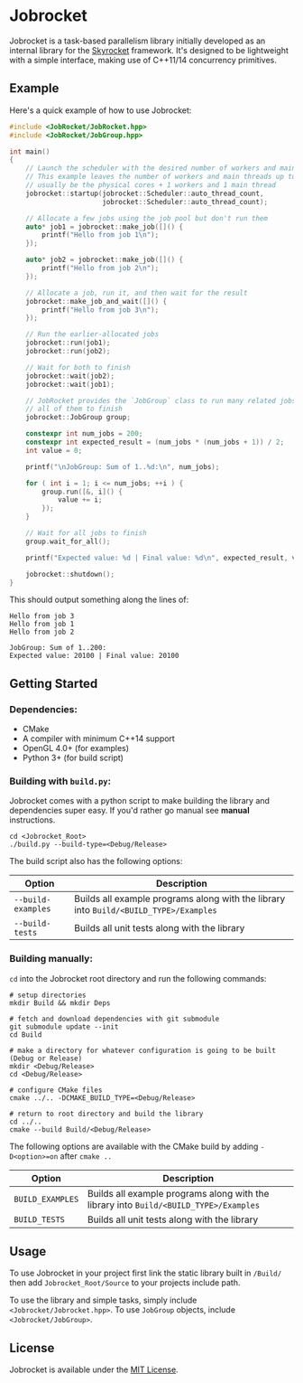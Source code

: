 # Jobrocket

Jobrocket is a task-based parallelism library initially developed as an internal library for the [Skyrocket](https://github.com/jacobmilligan/Skyrocket) framework. It's designed to be lightweight with a simple interface, making use of C++11/14 concurrency primitives.

## Example

Here's a quick example of how to use Jobrocket:

```cpp
#include <JobRocket/JobRocket.hpp>
#include <JobRocket/JobGroup.hpp>

int main()
{
    // Launch the scheduler with the desired number of workers and main-threads.
    // This example leaves the number of workers and main threads up to the scheduler which will
    // usually be the physical cores + 1 workers and 1 main thread
    jobrocket::startup(jobrocket::Scheduler::auto_thread_count,
                       jobrocket::Scheduler::auto_thread_count);

    // Allocate a few jobs using the job pool but don't run them
    auto* job1 = jobrocket::make_job([]() {
        printf("Hello from job 1\n");
    });

    auto* job2 = jobrocket::make_job([]() {
        printf("Hello from job 2\n");
    });

    // Allocate a job, run it, and then wait for the result
    jobrocket::make_job_and_wait([]() {
        printf("Hello from job 3\n");
    });

    // Run the earlier-allocated jobs
    jobrocket::run(job1);
    jobrocket::run(job2);

    // Wait for both to finish
    jobrocket::wait(job2);
    jobrocket::wait(job1);

    // JobRocket provides the `JobGroup` class to run many related jobs in parallel and wait on
    // all of them to finish
    jobrocket::JobGroup group;

    constexpr int num_jobs = 200;
    constexpr int expected_result = (num_jobs * (num_jobs + 1)) / 2;
    int value = 0;

    printf("\nJobGroup: Sum of 1..%d:\n", num_jobs);

    for ( int i = 1; i <= num_jobs; ++i ) {
        group.run([&, i]() {
            value += i;
        });
    }

    // Wait for all jobs to finish
    group.wait_for_all();

    printf("Expected value: %d | Final value: %d\n", expected_result, value);

    jobrocket::shutdown();
}
```

This should output something along the lines of:

```shell
Hello from job 3
Hello from job 1
Hello from job 2

JobGroup: Sum of 1..200:
Expected value: 20100 | Final value: 20100
```

## Getting Started

### Dependencies:

* CMake
* A compiler with minimum C++14 support
* OpenGL 4.0+ (for examples)
* Python 3+ (for build script)

### Building with `build.py`:

Jobrocket comes with a python script to make building the library and dependencies super easy. If you'd rather go manual see **manual** instructions.

```shell
cd <Jobrocket_Root>
./build.py --build-type=<Debug/Release>
```

The build script also has the following options:

|Option|Description|
|------|-----------|
|`--build-examples`|Builds all example programs along with the library into `Build/<BUILD_TYPE>/Examples`|
|`--build-tests`|Builds all unit tests along with the library|

### Building manually:

`cd` into the Jobrocket root directory and run the following commands:

```shell
# setup directories
mkdir Build && mkdir Deps

# fetch and download dependencies with git submodule
git submodule update --init
cd Build

# make a directory for whatever configuration is going to be built (Debug or Release)
mkdir <Debug/Release>
cd <Debug/Release>

# configure CMake files
cmake ../.. -DCMAKE_BUILD_TYPE=<Debug/Release>

# return to root directory and build the library
cd ../..
cmake --build Build/<Debug/Release>
```

The following options are available with the CMake build by adding `-D<option>=on` after `cmake ..`

|Option|Description|
|------|-----------|
|`BUILD_EXAMPLES`|Builds all example programs along with the library into `Build/<BUILD_TYPE>/Examples`|
|`BUILD_TESTS`|Builds all unit tests along with the library|

## Usage

To use Jobrocket in your project first link the static library built in `/Build/` then add `Jobrocket_Root/Source` to your projects include path.

To use the library and simple tasks, simply include `<Jobrocket/Jobrocket.hpp>`. To use `JobGroup` objects, include `<Jobrocket/JobGroup>`.

## License

Jobrocket is available under the [MIT License](https://github.com/jacobmilligan/Jobrocket/blob/master/LICENSE).
